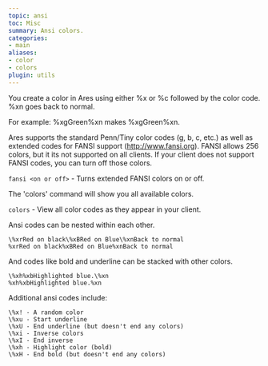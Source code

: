 ```yaml
---
topic: ansi
toc: Misc
summary: Ansi colors.
categories:
- main
aliases:
- color
- colors
plugin: utils
---
```

You create a color in Ares using either \%x or \%c followed by the color code.  \%xn goes back to normal.  

For example: \%xgGreen\%xn makes %xgGreen%xn.  

Ares supports the standard Penn/Tiny color codes (g, b, c, etc.) as well as extended codes for FANSI support (http://www.fansi.org).  FANSI allows 256 colors, but it its not supported on all clients.  If your client does not support FANSI codes, you can turn off those colors.

`fansi <on or off>` - Turns extended FANSI colors on or off.

The 'colors' command will show you all available colors.

`colors` - View all color codes as they appear in your client.

Ansi codes can be nested within each other.

    \%xrRed on black\%xBRed on Blue\%xnBack to normal
    %xrRed on black%xBRed on Blue%xnBack to normal

And codes like bold and underline can be stacked with other colors.

    \%xh%xbHighlighted blue.\%xn
    %xh%xbHighlighted blue.%xn

Additional ansi codes include:

    \%x! - A random color
    \%xu - Start underline
    \%xU - End underline (but doesn't end any colors)
    \%xi - Inverse colors
    \%xI - End inverse
    \%xh - Highlight color (bold)
    \%xH - End bold (but doesn't end any colors)
